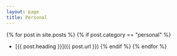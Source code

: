 ```yaml
---
layout: page
title: Personal
---
```

{% for post in site.posts %}
{% if post.category == "personal" %}
* [{{ post.heading }}]({{ post.url }})
{% endif %}
{% endfor %}
